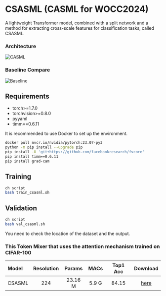 # CSASML (CASML for WOCC2024)
A lightweight Transformer model, combined with a split network and a method for extracting cross-scale features for classification tasks, called CSASML.

### Architecture
![CASML](https://github.com/azaz0846/CSASML/blob/main/figures/CASML.png)

### Baseline Compare
![Baseline](https://github.com/azaz0846/CSASML/blob/main/figures/baseline_compare.jpg)

## Requirements
- torch>=1.7.0
- torchvision>=0.8.0
- pyyaml
- timm==0.6.11

It is recommended to use Docker to set up the environment.
```sh
docker pull nvcr.io/nvidia/pytorch:23.07-py3
python -m pip install --upgrade pip
pip install -U 'git+https://github.com/facebookresearch/fvcore'
pip install timm==0.6.11
pip install grad-cam
```

## Training
```sh
ch script
bash train_csasml.sh
```

## Validation
```sh
ch script
bash val_csasml.sh
```
You need to check the location of the dataset and the output.

### This Token Mixer that uses the attention mechanism trained on CIFAR-100
| Model | Resolution | Params | MACs | Top1 Acc | Download |
| :---     |   :---:    |  :---: |  :---:  |  :---:  |  :---:  |
| CSASML | 224 | 23.16 M | 5.9 G |  84.15 | [here](https://github.com/azaz0846/CSASML/releases/download/checkpoint-v1/model_best.pth.tar) |
